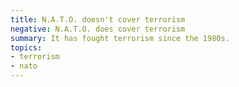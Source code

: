 ```yaml
---
title: N.A.T.O. doesn't cover terrorism
negative: N.A.T.O. does cover terrorism
summary: It has fought terrorism since the 1980s.
topics:
- terrorism
- nato
---
```

